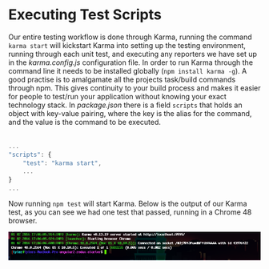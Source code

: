 # Executing Test Scripts
Our entire testing workflow is done through Karma, running the command `karma start` will kickstart Karma into setting up the testing environment, running through each unit test, and executing any reporters we have set up in the *karma.config.js* configuration file. In order to run Karma through the command line it needs to be installed globally (`npm install karma -g`). A good practise is to amalgamate all the projects task/build commands through npm. This gives continuity to your build process and makes it easier for people to test/run your application without knowing your exact technology stack. In *package.json* there is a field `scripts` that holds an object with key-value pairing, where the key is the alias for the command, and the value is the command to be executed.

```js

...
"scripts": {
	"test": "karma start",
	...
}
...
```
Now running `npm test` will start Karma. Below is the output of our Karma test, as you can see we had one test that passed, running in a Chrome 48 browser.

![image](../../../images/simple-output.png)
